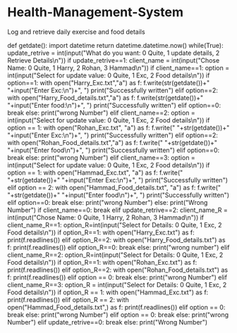 # Health-Management-System
Log and retrieve daily exercise and food details

def getdate():
    import datetime
    return datetime.datetime.now()
while(True):
    update_retrive = int(input("What do you want: 0 Quite, 1 update details, 2 Retrieve Details\n"))
    if update_retrive==1:
        client_name = int(input("Chose Name: 0 Quite, 1 Harry, 2 Rohan, 3 Hammad\n"))
        if client_name==1:
            option = int(input("Select for update value: 0 Quite, 1 Exc, 2 Food details\n"))
            if option==1:
                with open("Harry_Exc.txt","a") as f:
                    f.write(str(getdate())+"   "+input("Enter Exc:\n")+",  ")
                    print("Successfully written")
            elif option==2:
                with open("Harry_Food_details.txt","a") as f:
                    f.write(str(getdate())+"   "+input("Enter food:\n")+",  ")
                    print("Successfully written")
            elif option==0:
                break
            else:
                print("wrong Number")
        elif client_name==2:
            option = int(input("Select for update value: 0 Quite, 1 Exc, 2 Food details\n"))
            if option == 1:
                with open("Rohan_Exc.txt", "a") as f:
                    f.write("  "+str(getdate())+"   "+input("Enter Exc:\n")+",  ")
                    print("Successfully written")
            elif option==2:
                with open("Rohan_Food_details.txt","a") as f:
                    f.write("  "+str(getdate())+"   "+input("Enter food\n")+",  ")
                    print("Successfully written")
            elif option==0:
                break
            else:
                print("wrong Number")
        elif client_name==3:
            option = int(input("Select for update value: 0 Quite, 1 Exc, 2 Food details\n"))
            if option == 1:
                with open("Hammad_Exc.txt", "a") as f:
                    f.write("  "+str(getdate())+"   "+input("Enter Exc:\n")+",  ")
                    print("Successfully written")
            elif option == 2:
                with open("Hammad_Food_details.txt", "a") as f:
                    f.write("  "+str(getdate())+"   "+input("Enter food\n")+",  ")
                    print("Successfully written")
            elif option==0:
                break
            else:
                print("wrong Number")
        else:
            print("Wrong Number")
        if client_name==0:
            break
    elif update_retrive==2:
        client_name_R = int(input("Chose Name: 0 Quite, 1 Harry, 2 Rohan, 3 Hammad\n"))
        if  client_name_R==1:
            option_R=int(input("Select for Details: 0 Quite, 1 Exc, 2 Food details\n"))
            if option_R==1:
                with open("Harry_Exc.txt") as f:
                    print(f.readlines())
            elif option_R==2:
                with open("Harry_Food_details.txt") as f:
                    print(f.readlines())
            elif option_R==0:
                break
            else:
                print("wrong number")
        elif client_name_R==2:
            option_R=int(input("Select for Details: 0 Quite, 1 Exc, 2 Food details\n"))
            if option_R==1:
                with open("Rohan_Exc.txt") as f:
                    print(f.readlines())
            elif option_R==2:
                with open("Rohan_Food_details.txt") as f:
                    print(f.readlines())
            elif option == 0:
                break
            else:
                print("wrong Number")
        elif client_name_R==3:
            option_R = int(input("Select for Details: 0 Quite, 1 Exc, 2 Food details\n"))
            if option_R == 1:
                with open("Hammad_Exc.txt") as f:
                    print(f.readlines())
            elif option_R == 2:
                with open("Hammad_Food_details.txt",) as f:
                    print(f.readlines())
            elif option == 0:
                break
            else:
                print("wrong Number")
        elif option == 0:
            break
        else:
            print("wrong Number")
    elif update_retrive==0:
        break
    else:
        print("Wrong Number")
